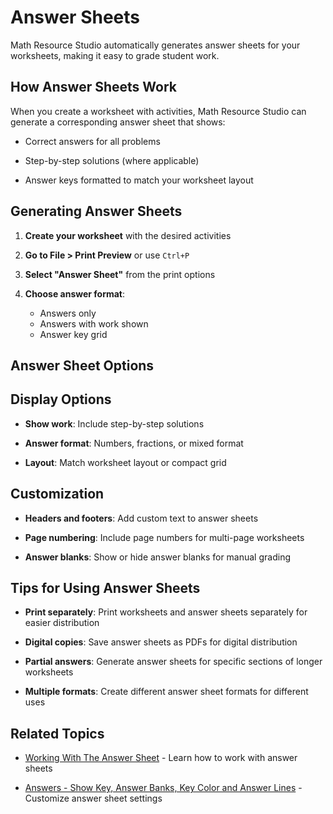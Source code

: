 # Answer Sheets

Math Resource Studio automatically generates answer sheets for your worksheets, making it easy to grade student work.

## How Answer Sheets Work

When you create a worksheet with activities, Math Resource Studio can generate a corresponding answer sheet that shows:

- Correct answers for all problems

- Step-by-step solutions (where applicable)

- Answer keys formatted to match your worksheet layout

## Generating Answer Sheets

1. **Create your worksheet** with the desired activities

2. **Go to File > Print Preview** or use `Ctrl+P`

3. **Select "Answer Sheet"** from the print options

4. **Choose answer format**:
   - Answers only
   - Answers with work shown
   - Answer key grid

## Answer Sheet Options

## Display Options

- **Show work**: Include step-by-step solutions

- **Answer format**: Numbers, fractions, or mixed format

- **Layout**: Match worksheet layout or compact grid

## Customization

- **Headers and footers**: Add custom text to answer sheets

- **Page numbering**: Include page numbers for multi-page worksheets

- **Answer blanks**: Show or hide answer blanks for manual grading

## Tips for Using Answer Sheets

- **Print separately**: Print worksheets and answer sheets separately for easier distribution

- **Digital copies**: Save answer sheets as PDFs for digital distribution

- **Partial answers**: Generate answer sheets for specific sections of longer worksheets

- **Multiple formats**: Create different answer sheet formats for different uses

## Related Topics

- [Working With The Answer Sheet](working-with-the-answer-sheet.md) - Learn how to work with answer sheets

- [Answers - Show Key, Answer Banks, Key Color and Answer Lines](answers---show-key,-answer-banks,-key-color-and-answer-lines.md) - Customize answer sheet settings
